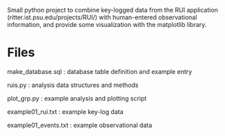 
Small python project to combine key-logged data from the RUI application (ritter.ist.psu.edu/projects/RUI/) with human-entered observational information, and provide some visualization with the matplotlib library.

Files
=====

make_database.sql    :  database table definition and example entry

ruis.py              :  analysis data structures and methods

plot_grp.py          :  example analysis and plotting script

example01_rui.txt    :  example key-log data

example01_events.txt :  example observational data